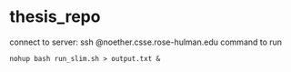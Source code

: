 # thesis_repo

connect to server: ssh <username>@noether.csse.rose-hulman.edu
command to run
```
nohup bash run_slim.sh > output.txt &
```
